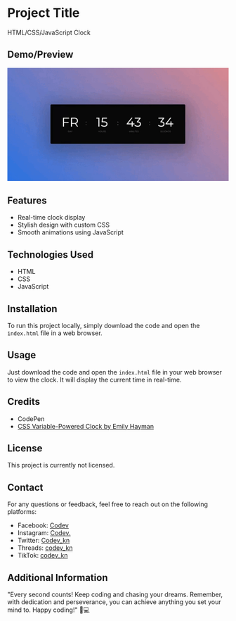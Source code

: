 # Project Title

HTML/CSS/JavaScript Clock

## Demo/Preview

![Clock Demo](https://github.com/codevkn/clock_design_html_css_js/blob/master/clock_demo.gif)

## Features

- Real-time clock display
- Stylish design with custom CSS
- Smooth animations using JavaScript

## Technologies Used

- HTML
- CSS
- JavaScript

## Installation

To run this project locally, simply download the code and open the `index.html` file in a web browser.

## Usage

Just download the code and open the `index.html` file in your web browser to view the clock. It will display the current time in real-time.

## Credits

- CodePen
- [CSS Variable-Powered Clock by Emily Hayman](https://codepen.io/eehayman/pen/yLaGqjP)

## License

This project is currently not licensed.

## Contact

For any questions or feedback, feel free to reach out on the following platforms:
- Facebook: [Codev](https://www.facebook.com/profile.php?id=61555707491922)
- Instagram: [Codev.](https://www.instagram.com/codev_kn)
- Twitter: [Codev_kn](https://twitter.com/Codev_kn)
- Threads: [codev_kn](https://www.threads.net/@codev_kn)
- TikTok: [codev_kn](https://tiktok.com/@codev_knd)

## Additional Information

"Every second counts! Keep coding and chasing your dreams. Remember, with dedication and perseverance, you can achieve anything you set your mind to. Happy coding!" 🚀💻

